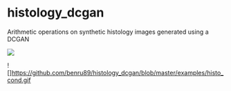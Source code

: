 # histology_dcgan
Arithmetic operations on synthetic histology images generated using a DCGAN

![](https://github.com/benru89/histology_dcgan/blob/master/examples/positive_to_negative.gif)

![]https://github.com/benru89/histology_dcgan/blob/master/examples/histo_cond.gif
